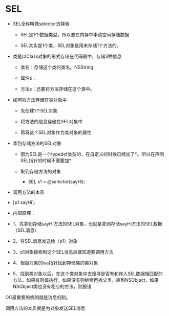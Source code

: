 # SEL

* SEL全称叫做selector选择器

  * SEL是1个数据类型，所以要在内存中申请空间存储数据

  * SEL其实是1个类，SEL对象是用来存储1个方法的。

* 类是以Class对象的形式存储在代码段中，存储3种信息

  * 类名：存储这个类的类名。NSString

  * 属性s：

  * 方法s：还要将方法存储在这个类中。

* 如何将方法存储在类对象中

  * 先创建1个SEL对象

  * 将方法的信息存储在SEL对象中

  * 再将这个SEL对象作为类对象的属性

* 拿到存储方法的SEL对象

  * 因为SEL是一个typedef类型的，在自定义的时候已经加了\*。所以在声明SEL指针的时候不需要加\*

  * 取到存储方法的对象

    * SEL s1 = @selector\(sayHi\);

* 调用方法的本质

* \[p1 sayHi\];

* 内部原理：

* 1、先拿到存储sayHi方法的SEL对象，也就是拿到存储sayHi方法的SEL数据（SEL消息）

* 2、将SEL消息发送给（p1）对象

* 3、p1对象接收到这个SEL消息后就知道要调用方法

* 4、根据对象的isa指针找到存储类的类对象

* 5、找到类对象以后，在这个类对象中去搜寻是否有和传入SEL数据相匹配的方法，如果有则属执行，如果没有则继续再找父类，直到NSObject，如果NSObject类也没有相应的方法，则报错

OC最重要的机制就是消息机制。

调用方法的本质就是为对象发送SEL消息


